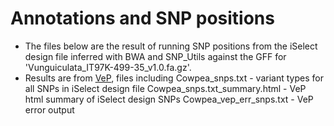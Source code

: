 # Annotations and SNP positions

*    The files below are the result of running SNP positions from the iSelect design file inferred with BWA and SNP_Utils against the GFF for 'Vunguiculata_IT97K-499-35_v1.0.fa.gz'.
*    Results are from [VeP](https://useast.ensembl.org/info/docs/tools/vep/index.html), files including
Cowpea_snps.txt - variant types for all SNPs in iSelect design file
Cowpea_snps.txt_summary.html - VeP html summary of iSelect design SNPs
Cowpea_vep_err_snps.txt - VeP error output

